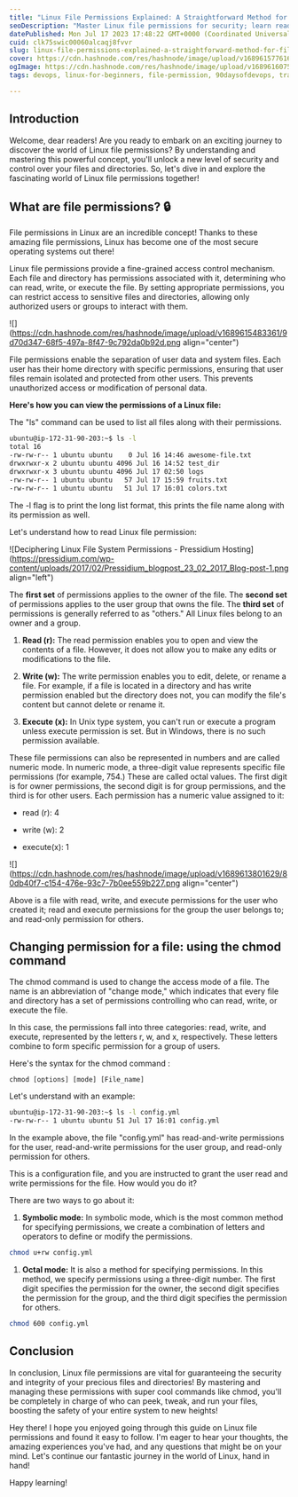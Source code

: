 ```yaml
---
title: "Linux File Permissions Explained: A Straightforward Method for File Handling 📁"
seoDescription: "Master Linux file permissions for security; learn read, write, execute with chmod in symbolic, octal modes"
datePublished: Mon Jul 17 2023 17:48:22 GMT+0000 (Coordinated Universal Time)
cuid: clk75swic00060alcaqj8fvvr
slug: linux-file-permissions-explained-a-straightforward-method-for-file-handling
cover: https://cdn.hashnode.com/res/hashnode/image/upload/v1689615776169/2404fcd2-25ba-4b88-bf0d-fe27243b24c6.png
ogImage: https://cdn.hashnode.com/res/hashnode/image/upload/v1689616075152/71be44cf-2d63-4f80-a95f-fd3063c7a89a.png
tags: devops, linux-for-beginners, file-permission, 90daysofdevops, trainwithshubham

---
```


## Introduction

Welcome, dear readers! Are you ready to embark on an exciting journey to discover the world of Linux file permissions? By understanding and mastering this powerful concept, you'll unlock a new level of security and control over your files and directories. So, let's dive in and explore the fascinating world of Linux file permissions together!

## What are file permissions? 🔒

File permissions in Linux are an incredible concept! Thanks to these amazing file permissions, Linux has become one of the most secure operating systems out there!

Linux file permissions provide a fine-grained access control mechanism. Each file and directory has permissions associated with it, determining who can read, write, or execute the file. By setting appropriate permissions, you can restrict access to sensitive files and directories, allowing only authorized users or groups to interact with them.

![](https://cdn.hashnode.com/res/hashnode/image/upload/v1689615483361/9d70d347-68f5-497a-8f47-9c792da0b92d.png align="center")

File permissions enable the separation of user data and system files. Each user has their home directory with specific permissions, ensuring that user files remain isolated and protected from other users. This prevents unauthorized access or modification of personal data.

**Here's how you can view the permissions of a Linux file:**

The "ls" command can be used to list all files along with their permissions.

```bash
ubuntu@ip-172-31-90-203:~$ ls -l
total 16
-rw-rw-r-- 1 ubuntu ubuntu    0 Jul 16 14:46 awesome-file.txt
drwxrwxr-x 2 ubuntu ubuntu 4096 Jul 16 14:52 test_dir
drwxrwxr-x 3 ubuntu ubuntu 4096 Jul 17 02:50 logs
-rw-rw-r-- 1 ubuntu ubuntu   57 Jul 17 15:59 fruits.txt
-rw-rw-r-- 1 ubuntu ubuntu   51 Jul 17 16:01 colors.txt
```

The -l flag is to print the long list format, this prints the file name along with its permission as well.

Let's understand how to read Linux file permission:

![Deciphering Linux File System Permissions - Pressidium Hosting](https://pressidium.com/wp-content/uploads/2017/02/Pressidium_blogpost_23_02_2017_Blog-post-1.png align="left")

The **first set** of permissions applies to the owner of the file. The **second set** of permissions applies to the user group that owns the file. The **third set** of permissions is generally referred to as "others." All Linux files belong to an owner and a group.

1. **Read (r):** The read permission enables you to open and view the contents of a file. However, it does not allow you to make any edits or modifications to the file.
    
2. **Write (w):** The write permission enables you to edit, delete, or rename a file. For example, if a file is located in a directory and has write permission enabled but the directory does not, you can modify the file's content but cannot delete or rename it.
    
3. **Execute (x):** In Unix type system, you can't run or execute a program unless execute permission is set. But in Windows, there is no such permission available.
    

These file permissions can also be represented in numbers and are called numeric mode. In numeric mode, a three-digit value represents specific file permissions (for example, 754.) These are called octal values. The first digit is for owner permissions, the second digit is for group permissions, and the third is for other users. Each permission has a numeric value assigned to it:

* read (r): 4
    
* write (w): 2
    
* execute(x): 1
    

![](https://cdn.hashnode.com/res/hashnode/image/upload/v1689613801629/80db40f7-c154-476e-93c7-7b0ee559b227.png align="center")

Above is a file with read, write, and execute permissions for the user who created it; read and execute permissions for the group the user belongs to; and read-only permission for others.

## Changing permission for a file: using the chmod command

The chmod command is used to change the access mode of a file. The name is an abbreviation of "change mode," which indicates that every file and directory has a set of permissions controlling who can read, write, or execute the file.

In this case, the permissions fall into three categories: read, write, and execute, represented by the letters r, w, and x, respectively. These letters combine to form specific permission for a group of users.

Here's the syntax for the chmod command :

`chmod [options] [mode] [File_name]`

Let's understand with an example:

```bash
ubuntu@ip-172-31-90-203:~$ ls -l config.yml
-rw-rw-r-- 1 ubuntu ubuntu 51 Jul 17 16:01 config.yml
```

In the example above, the file "config.yml" has read-and-write permissions for the user, read-and-write permissions for the user group, and read-only permission for others.

This is a configuration file, and you are instructed to grant the user read and write permissions for the file. How would you do it?

There are two ways to go about it:

1. **Symbolic mode:** In symbolic mode, which is the most common method for specifying permissions, we create a combination of letters and operators to define or modify the permissions.
    

```bash
chmod u+rw config.yml
```

1. **Octal mode:** It is also a method for specifying permissions. In this method, we specify permissions using a three-digit number. The first digit specifies the permission for the owner, the second digit specifies the permission for the group, and the third digit specifies the permission for others.
    

```bash
chmod 600 config.yml
```

## Conclusion

In conclusion, Linux file permissions are vital for guaranteeing the security and integrity of your precious files and directories! By mastering and managing these permissions with super cool commands like chmod, you'll be completely in charge of who can peek, tweak, and run your files, boosting the safety of your entire system to new heights!

Hey there! I hope you enjoyed going through this guide on Linux file permissions and found it easy to follow. I'm eager to hear your thoughts, the amazing experiences you've had, and any questions that might be on your mind. Let's continue our fantastic journey in the world of Linux, hand in hand!

Happy learning!